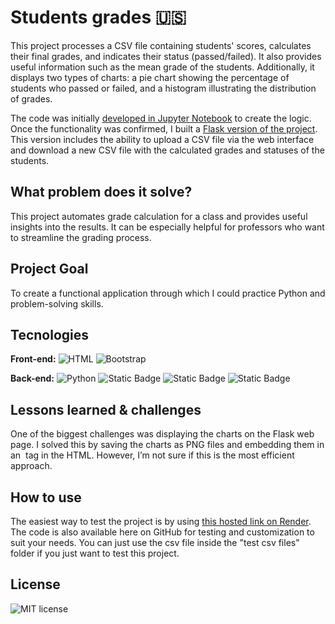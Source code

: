 # Students grades **🇺🇸**
This project processes a CSV file containing students' scores, calculates their final grades, and indicates their status (passed/failed). It also provides useful information such as the mean grade of the students. Additionally, it displays two types of charts: a pie chart showing the percentage of students who passed or failed, and a histogram illustrating the distribution of grades.

The code was initially [developed in Jupyter Notebook](https://github.com/joaoeduardogomes/students_grades/tree/main/jupyter) to create the logic. Once the functionality was confirmed, I built a [Flask version of the project](https://github.com/joaoeduardogomes/students_grades/tree/main/flask). This version includes the ability to upload a CSV file via the web interface and download a new CSV file with the calculated grades and statuses of the students.

## What problem does it solve?
This project automates grade calculation for a class and provides useful insights into the results. It can be especially helpful for professors who want to streamline the grading process.

## Project Goal
To create a functional application through which I could practice Python and problem-solving skills.

## Tecnologies

**Front-end:** ![HTML](https://img.shields.io/badge/HTML-%20?style=for-the-badge&color=orange) ![Bootstrap](https://img.shields.io/badge/BOOTSTRAP-%20?style=for-the-badge&logo=bootstrap&logoColor=white&color=%236F2CF4)

**Back-end:** ![Python](https://img.shields.io/badge/PYTHON-%20?style=for-the-badge&logo=python&logoColor=white&color=%23356F9F) ![Static Badge](https://img.shields.io/badge/pandas-%231B2154?style=for-the-badge&logo=pandas) ![Static Badge](https://img.shields.io/badge/matplotlib-%231C557C?style=for-the-badge&logo=matplotlib) ![Static Badge](https://img.shields.io/badge/flask-%232A2123?style=for-the-badge&logo=flask)

## Lessons learned & challenges
One of the biggest challenges was displaying the charts on the Flask web page. I solved this by saving the charts as PNG files and embedding them in an <img> tag in the HTML. However, I’m not sure if this is the most efficient approach.

## How to use
The easiest way to test the project is by using [this hosted link on Render](https://students-grades-1imn.onrender.com/). The code is also available here on GitHub for testing and customization to suit your needs.
You can just use the csv file inside the "test csv files" folder if you just want to test this project.

## **License**

![MIT license](https://img.shields.io/badge/License-MIT-%20?link=https%3A%2F%2Fchoosealicense.com%2Flicenses%2Fmit%2F)
